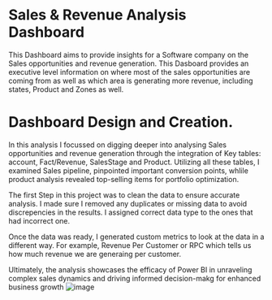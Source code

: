 # Sales & Revenue Analysis Dashboard 
This Dashboard aims to provide insights for a Software company on the Sales opportunities and revenue generation. This Dasboard provides an executive level information on where most of the sales opportunities are coming from as well as which area is generating more revenue, including states, Product and Zones as well.
# Dashboard Design and Creation.
In this analysis I focussed on digging deeper into analysing Sales opportunities and revenue generation through the integration of Key tables: account, Fact/Revenue, SalesStage and Product. Utilizing all these tables, I examined Sales pipeline, pinpointed important conversion points, whlile product analysis revealed top-selling items for portfolio optimization. 

The first Step in this project was to clean the data to ensure accurate analysis. I made sure I removed any duplicates or missing data to avoid discrepencies in the results. I assigned correct data type to the ones that had incorrect one. 


Once the data was ready, I generated custom metrics to look at the data in a different way. For example, Revenue Per Customer or RPC which tells us how much revenue we are generaing per customer. 

Ultimately, the analysis showcases the efficacy of Power BI in unraveling complex sales dynamics and driving informed decision-makg for enhanced business growth
![image](https://github.com/Pankti03/Revenu-Analysis/assets/48742709/814211b1-c9ed-46b1-a929-3f51b8a3af06)

